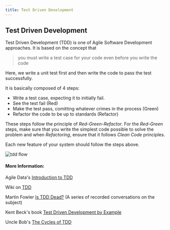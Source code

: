```yaml
---
title: Test Driven Development
---
```

## Test Driven Development

Test Driven Development (TDD) is one of Agile Software Development approaches. It is based on the concept that
> you must write a test case for your code even before you write the code

Here, we write a unit test first and then write the code to pass the test successfully. 

It is basically composed of 4 steps:

 - Write a test case, expecting it to initially fail.
 - See the test fail (Red)
 - Make the test pass, comitting whatever crimes in the process (Green)
 - Refactor the code to be up to standards (Refactor)

These steps follow the principle of *Red-Green-Refactor*. For the *Red-Green* steps, make sure that you write the simplest code possible to solve the problem and when *Refactoring*, ensure that it follows *Clean Code* principles.

Each new feature of your system should follow the steps above.

![tdd flow](http://www.agiledata.org/images/tddSteps.jpg)
<!-- The article goes here, in GitHub-flavored Markdown. Feel free to add YouTube videos, images, and CodePen/JSBin embeds  -->

#### More Information:
<!-- Please add any articles you think might be helpful to read before writing the article -->
Agile Data's <a href='http://agiledata.org/essays/tdd.html' target='_blank' rel='nofollow'>Introduction to TDD</a>

Wiki on <a href='https://en.wikipedia.org/wiki/Test-driven_development' target='_blank' rel='nofollow'>TDD</a>

Martin Fowler <a href='https://martinfowler.com/articles/is-tdd-dead/' target='_blank' rel='nofollow'>Is TDD Dead?</a>
 (A series of recorded conversations on the subject)
 
 Kent Beck's book <a href='https://www.amazon.com/Test-Driven-Development-Kent-Beck/dp/0321146530' target='_blank' rel='nofollow'>Test Driven Development by Example</a>

Uncle Bob's <a href='http://blog.cleancoder.com/uncle-bob/2014/12/17/TheCyclesOfTDD.html' target='_blank' rel='nofollow'>The Cycles of TDD</a>
